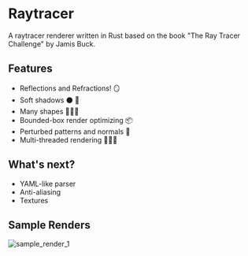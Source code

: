 # Raytracer

A raytracer renderer written in Rust based on the book "The Ray Tracer Challenge" by Jamis Buck.

## Features
- Reflections and Refractions! 🪞
- Soft shadows ⚫ 🔦
- Many shapes 🔵🔶🔺
- Bounded-box render optimizing 📦
- Perturbed patterns and normals 🌊
- Multi-threaded rendering 🧶🧶🧶

## What's next?
- YAML-like parser
- Anti-aliasing
- Textures

## Sample Renders
![sample_render_1](https://user-images.githubusercontent.com/42399205/70943963-4c01b500-200f-11ea-8945-662787db74a5.png)
